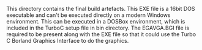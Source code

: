 This directory contains the final build artefacts.
This EXE file is a 16bit DOS executable and can't be executed directly on a modern Windows environment. This can be executed in a DOSBox environment, which is included in the TurboC setup file in bin directory. 
The EGAVGA.BGI file is required to be present along with the EXE file so that it could use the Turbo C Borland Graphics Interface to do the graphics.
